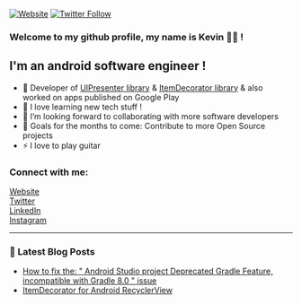 
[![Website](https://img.shields.io/badge/germainkevinbusiness-website-brightgreen)](https://realgermainkevin.web.app/)
[![Twitter Follow](https://img.shields.io/badge/Follow%20%40kevincodes__-120%20Twitter%20followers-blue)](https://twitter.com/intent/follow?original_referer=https%3A%2F%2Fgithub.com%2Fgermainkevinbusiness&screen_name=kevincodes_)

### Welcome to my github profile, my name is Kevin 👋🏾 !

## I'm  an android software engineer !

- 🔭 Developer of [UIPresenter library](https://github.com/germainkevinbusiness/UIPresenter) & [ItemDecorator library](https://github.com/kevingermainbusiness/ItemDecorator) & also worked on apps published on Google Play
- 🌱 I love learning new tech stuff !
- 👯 I’m looking forward to collaborating with more software developers
- 🥅 Goals for the months to come: Contribute to more Open Source projects
- ⚡ I love to play guitar

### Connect with me:

[Website](https://realgermainkevin.web.app/) <br />
[Twitter](https://twitter.com/kevincodes_) <br />
[LinkedIn](https://www.linkedin.com/in/gkevincodes/) <br />
[Instagram](https://www.instagram.com/kevincodes_/) <br />

---

### 📕 Latest Blog Posts

<!-- BLOG-POST-LIST:START -->
- [How to fix the: " Android Studio project Deprecated Gradle Feature, incompatible with Gradle 8.0 " issue](https://germainkevin.hashnode.dev/android-studio-deprecated-gradle-feature-for-gradle-8-dot-0-fix)
- [ItemDecorator for Android RecyclerView](https://germainkevin.hashnode.dev/itemdecorator-for-android-recyclerview)
<!-- BLOG-POST-LIST:END -->
